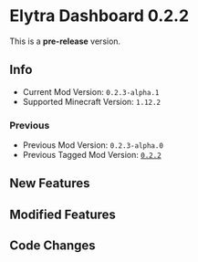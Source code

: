 # Elytra Dashboard 0.2.2

This is a **pre-release** version.

## Info

- Current Mod Version: `0.2.3-alpha.1`
- Supported Minecraft Version: `1.12.2`

### Previous

- Previous Mod Version: `0.2.3-alpha.0`
- Previous Tagged Mod Version: [`0.2.2`](https://github.com/Rainyaphthyl/ElytraDashboard/releases/tag/v0.2.2)

## New Features

## Modified Features

## Code Changes
